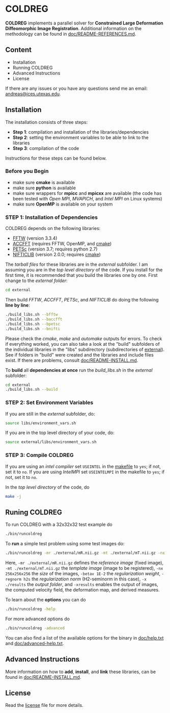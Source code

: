 # COLDREG

**COLDREG** implements a parallel solver for **Constrained Large Deformation Diffeomorphic Image Registration**. Additional information on the methodology can be found in [doc/README-REFERENCES.md](doc/README-REFERENCES.md).

## Content

* Installation
* Running COLDREG
* Advanced Instructions
* License


If there are any issues or you have any questions send me an email: <andreas@ices.utexas.edu>.

## Installation

The installation consists of three steps:

* **Step 1**: compilation and installation of the libraries/dependencies
* **Step 2**: setting the environment variables to be able to link to the libraries
* **Step 3**: compilation of the code

Instructions for these steps can be found below.


### Before you Begin

* make sure **cmake** is available
* make sure **python** is available
* make sure wrappers for **mpicc** and **mpicxx** are available (the code has been tested with *Open MPI*, *MVAPICH*, and *Intel MPI* on Linux systems)
* make sure **OpenMP** is available on your system


### STEP 1: Installation of Dependencies

COLDREG depends on the following libraries:

* [FFTW](http://www.fftw.org) (version 3.3.4)
* [ACCFFT](http://accfft.org) (requires FFTW, OpenMP, and [cmake](https://cmake.org))
* [PETSc](https://www.mcs.anl.gov/petsc/) (version 3.7; requires python 2.7)
* [NIFTICLIB](https://sourceforge.net/projects/niftilib/files/nifticlib/) (version 2.0.0; requires [cmake](https://cmake.org))

The *tarball files* for these libraries are in the *external* subfolder. I am assuming you are in the *top level directory* of the code. If you install for the first time, it is recommended that you build the libraries one by one. First change to the *external folder*:

```bash
cd external
```

Then build *FFTW*, *ACCFFT*, *PETSc*, and *NIFTICLIB* do doing the following **line by line**:

```bash
./build_libs.sh --bfftw
./build_libs.sh --baccfft
./build_libs.sh --bpetsc
./build_libs.sh --bnifti
```

Please check the *cmake*, *make* and *automake* outputs for errors. To check if everything worked, you can also take a look at the "build" subfolders of the individual libraries in the "libs" subdirectory (subdirectories of [external](external)). See if folders in "build" were created and the libraries and include files exist. If there are problems, consult [doc/README-INSTALL.md](doc/README-INSTALL.md). 

To **build** all **dependencies at once** run the *build_libs.sh* in the *external* subfolder:

```bash
cd external
./build_libs.sh --build
```


### STEP 2: Set Environment Variables

If you are still in the *external* subfolder, do:

```bash
source libs/environment_vars.sh
```

If you are in the top level directory of your code, do:

```bash
source external/libs/environment_vars.sh
```

### STEP 3: Compile COLDREG

If you are using an *intel compiler* set `USEINTEL` in the [makefile](makefile) to `yes`; if not, set it to `no`. If you are using *IntelMPI* set `USEINTELMPI` in the makefile to `yes`; if not, set it to `no`.

In the *top level directory* of the code, do

```bash
make -j
```


## Runing COLDREG

To run COLDREG with a 32x32x32 test example do

```bash
./bin/runcoldreg
```

To **run** a simple test problem using some test images do:

```bash
./bin/runcoldreg -mr ./external/mR.nii.gz -mt ./external/mT.nii.gz -nx 256x256x256 -betav 1E-2 -regnorm h2s -xresults -x ./results
```

Here, `-mr ./external/mR.nii.gz` defines the *reference image* (fixed image), `-mt ./external/mT.nii.gz` the *template image* (image to be registered), `-nx 256x256x256` the *size* of the images, `-betav 1E-2` the *regularization weight*,  `-regnorm h2s` the *regularization norm* (H2-seminorm in this case), `-x ./results` the *output folder*, and `-xresults` enables the output of images, the computed velocity field, the deformation map, and derived measures.

To learn about the **options** you can do

```bash
./bin/runcoldreg -help
```

For more advanced options do

```bash
./bin/runcoldreg -advanced
```

You can also find a list of the available options for the binary in [doc/help.txt](doc/help.txt) and [doc/advanced-help.txt](doc/advanced-help.txt).


## Advanced Instructions

More information on how to **add**, **install**, and **link** these libraries, can be found in [doc/README-INSTALL.md](doc/README-INSTALL.md).


## License

Read the [license](LICENSE) file for more details.
